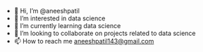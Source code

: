- 👋 Hi, I’m @aneeshpatil
- 👀 I’m interested in data science
- 🌱 I’m currently learning data science
- 💞️ I’m looking to collaborate on projects related to data science
- 📫 How to reach me aneeshpatil143@gmail.com

<!---
aneeshpatil7/aneeshpatil7 is a ✨ special ✨ repository because its `README.md` (this file) appears on your GitHub profile.
You can click the Preview link to take a look at your changes.
--->
